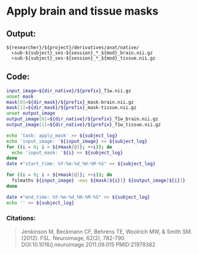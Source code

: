 # Apply brain and tissue masks
## Output:
```
${researcher}/${project}/derivatives/anat/native/
  ∟sub-${subject}_ses-${session}_*_${mod}_brain.nii.gz
  ∟sub-${subject}_ses-${session}_*_${mod}_tissue.nii.gz
```
## Code:
```bash
input_image=${dir_native}/${prefix}_T1w.nii.gz
unset mask
mask[0]=${dir_mask}/${prefix}_mask-brain.nii.gz
mask[1]=${dir_mask}/${prefix}_mask-tissue.nii.gz
unset output_image
output_image[0]=${dir_native}/${prefix}_T1w_brain.nii.gz
output_image[1]=${dir_native}/${prefix}_T1w_tissue.nii.gz

echo 'task: apply_mask' >> ${subject_log}
echo 'input_image: '${input_image} >> ${subject_log}
for ((i = 0; i < ${#mask[@]}; ++i)); do
  echo 'input_mask: '${i} >> ${subject_log}
done
date +"start_time: %Y-%m-%d_%H-%M-%S" >> ${subject_log}

for ((i = 0; i < ${#mask[@]}; ++i)); do
  fslmaths ${input_image} -mas ${mask[${i}]} ${output_image[${i}]}
done

date +"end_time: %Y-%m-%d_%H-%M-%S" >> ${subject_log}
echo '' >> ${subject_log}
```
### Citations:
>Jenkinson M, Beckmann CF, Behrens TE, Woolrich MW, & Smith SM. (2012). FSL. Neuroimage, 62(2), 782-790. DOI:10.1016/j.neuroimage.2011.09.015 PMID:21979382
